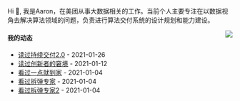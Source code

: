 Hi 👋, 我是Aaron，在美团从事大数据相关的工作。当前个人主要专注在以数据视角去解决算法领域的问题，负责进行算法交付系统的设计规划和能力建设。

<p >

<img align="right" src="https://github-readme-stats.vercel.app/api?username=aaronshan&show_icons=true&icon_color=805AD5&text_color=718096&bg_color=ffffff&hide_title=true" />

<p align="left">
     
#### 我的动态

<!-- douban starts -->
* <a href='https://book.douban.com/subject/30419555/' target='_blank'>读过持续交付2.0</a> - 2021-01-26
* <a href='https://book.douban.com/subject/1313875/' target='_blank'>读过创新者的窘境</a> - 2021-01-12
* <a href='http://movie.douban.com/subject/35069506/' target='_blank'>看过一点就到家</a> - 2021-01-04
* <a href='http://movie.douban.com/subject/26748673/' target='_blank'>看过拆弹专家</a> - 2021-01-04
* <a href='http://movie.douban.com/subject/30171424/' target='_blank'>看过拆弹专家2</a> - 2021-01-04
<!-- douban ends -->

<!-- recent_releases starts -->

<!-- recent_releases ends -->
</p>

</p>
